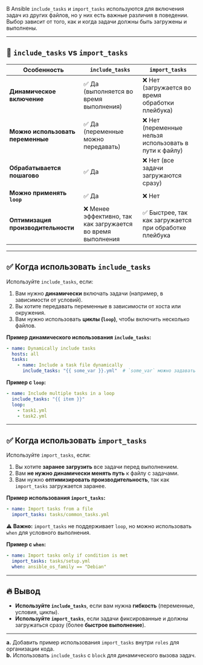 В Ansible `include_tasks` и `import_tasks` используются для включения задач из других файлов, но у них есть важные различия в поведении. Выбор зависит от того, как и когда задачи должны быть загружены и выполнены.  

---

## 🔹 **`include_tasks` vs `import_tasks`**  

| Особенность         | `include_tasks` | `import_tasks` |
|---------------------|----------------|----------------|
| **Динамическое включение** | ✅ Да (выполняется во время выполнения) | ❌ Нет (загружается во время обработки плейбука) |
| **Можно использовать переменные** | ✅ Да (переменные можно передавать) | ❌ Нет (переменные нельзя использовать в пути к файлу) |
| **Обрабатывается пошагово** | ✅ Да | ❌ Нет (все задачи загружаются сразу) |
| **Можно применять `loop`** | ✅ Да | ❌ Нет |
| **Оптимизация производительности** | ❌ Менее эффективно, так как загружается во время выполнения | ✅ Быстрее, так как загружается при обработке плейбука |

---

## ✅ **Когда использовать `include_tasks`**
Используйте `include_tasks`, если:  
1. Вам нужно **динамически** включать задачи (например, в зависимости от условий).  
2. Вы хотите передавать переменные в зависимости от хоста или окружения.  
3. Вам нужно использовать **циклы (`loop`)**, чтобы включить несколько файлов.  

**Пример динамического использования `include_tasks`:**  
```yaml
- name: Dynamically include tasks
  hosts: all
  tasks:
    - name: Include a task file dynamically
      include_tasks: "{{ some_var }}.yml"  # `some_var` можно задавать динамически
```

**Пример с `loop`:**  
```yaml
- name: Include multiple tasks in a loop
  include_tasks: "{{ item }}"
  loop:
    - task1.yml
    - task2.yml
```

---

## ✅ **Когда использовать `import_tasks`**
Используйте `import_tasks`, если:  
1. Вы хотите **заранее загрузить** все задачи перед выполнением.  
2. Вам **не нужно динамически менять путь** к файлу с задачами.  
3. Вам нужно **оптимизировать производительность**, так как `import_tasks` загружается заранее.  

**Пример использования `import_tasks`:**  
```yaml
- name: Import tasks from a file
  import_tasks: tasks/common_tasks.yml
```

⚠️ **Важно:** `import_tasks` не поддерживает `loop`, но можно использовать `when` для условного выполнения.  

**Пример с `when`:**  
```yaml
- name: Import tasks only if condition is met
  import_tasks: tasks/setup.yml
  when: ansible_os_family == "Debian"
```

---

## 🔥 **Вывод**
- **Используйте `include_tasks`**, если вам нужна **гибкость** (переменные, условия, циклы).  
- **Используйте `import_tasks`**, если задачи фиксированные и должны загружаться сразу (более **быстрое выполнение**).  

---

**a.** Добавить пример использования `import_tasks` внутри `roles` для организации кода.  
**b.** Использовать `include_tasks` с `block` для динамического вызова задач.